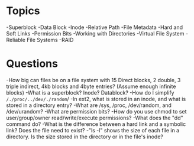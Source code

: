 # Topics
-Superblock
-Data Block
-Inode
-Relative Path
-File Metadata
-Hard and Soft Links
-Permission Bits
-Working with Directories
-Virtual File System
-Reliable File Systems
-RAID

# Questions

-How big can files be on a file system with 15 Direct blocks, 2 double, 3 triple indirect, 4kb blocks and 4byte entries? (Assume enough infinite blocks)
-What is a superblock? Inode? Datablock?
-How do I simplify `/./proc/../dev/./random`/
-In ext2, what is stored in an inode, and what is stored in a directory entry?
-What are /sys, /proc, /dev/random, and /dev/urandom?
-What are permission bits?
-How do you use chmod to set user/group/owner read/write/execute permissions?
-What does the "dd" command do?
-What is the difference between a hard link and a symbolic link? Does the file need to exist?
-"ls -l" shows the size of each file in a directory. Is the size stored in the directory or in the file's inode?